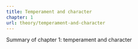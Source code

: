 ```yaml
---
title: Temperament and character
chapter: 1
url: theory/temperament-and-character
---
```

Summary of chapter 1: temperament and character
